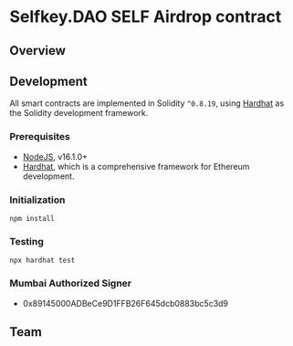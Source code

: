 # Selfkey.DAO SELF Airdrop contract

## Overview


## Development

All smart contracts are implemented in Solidity `^0.8.19`, using [Hardhat](https://hardhat.org/) as the Solidity development framework.

### Prerequisites

* [NodeJS](htps://nodejs.org), v16.1.0+
* [Hardhat](https://hardhat.org/), which is a comprehensive framework for Ethereum development.

### Initialization

    npm install

### Testing

    npx hardhat test


### Mumbai Authorized Signer

   - 0x89145000ADBeCe9D1FFB26F645dcb0883bc5c3d9

## Team
